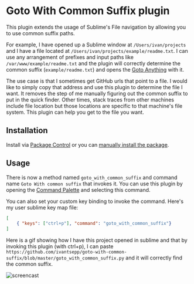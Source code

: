 Goto With Common Suffix plugin
================

This plugin extends the usage of Sublime's File navigation by allowing you to use common suffix paths.

For example, I have opened up a Sublime window at `/Users/ivan/projects` and I have a file located at `/Users/ivan/projects/example/readme.txt`. I can use any arrangement of prefixes and input paths like `/var/www/example/readme.txt` and the plugin will correctly determine the common suffix (`example/readme.txt`) and opens the [Goto Anything](http://docs.sublimetext.info/en/latest/file_management/file_navigation.html#goto-anything) with it.

The use case is that I sometimes get GitHub urls that point to a file. I would like to simply copy that address and use this plugin to determine the file I want. It removes the step of me manually figuring out the common suffix to put in the quick finder. Other times, stack traces from other machines include file location but those locations are specific to that machine's file system. This plugin can help you get to the file you want.

Installation
------------

Install via [Package Control](https://packagecontrol.io) or you can [manually install the package](http://sublimetext.info/docs/en/extensibility/packages.html).

Usage
--------

There is now a method named `goto_with_common_suffix` and command name `Goto With common suffix` that invokes it. You can use this plugin by opening the [Command Palette](http://docs.sublimetext.info/en/latest/extensibility/command_palette.html) and selecting this command.

You can also set your custom key binding to invoke the command. Here's my user sublime key map file:

```json
[
    { "keys": ["ctrl+p"], "command": "goto_with_common_suffix"}
]

```

Here is a gif showing how I have this project opened in sublime and that by invoking this plugin (with ctrl+p), I can paste `https://github.com/ivantsepp/goto-with-common-suffix/blob/master/goto_with_common_suffix.py` and it will correctly find the common suffix.

![screencast](https://user-images.githubusercontent.com/4662860/28236073-40d7ae98-68ea-11e7-8f13-d7706ccbdee0.gif)
